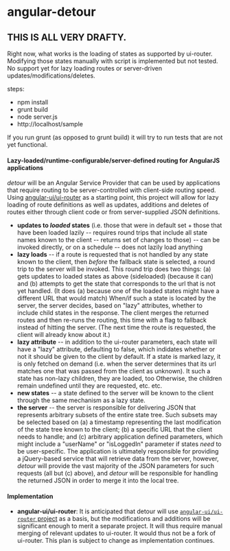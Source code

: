 # angular-detour

## THIS IS ALL VERY DRAFTY.

Right now, what works is the loading of states as supported by ui-router.  Modifying those states manually with script is implemented but not tested.  No support yet for lazy loading routes or server-driven updates/modifications/deletes.

steps:
* npm install
* grunt build
* node server.js
* http://localhost/sample

If you run grunt (as opposed to grunt build) it will try to run tests that are not yet functional.

#### Lazy-loaded/runtime-configurable/server-defined routing for AngularJS applications
*detour* will be an Angular Service Provider that can be used by applications that require routing to be server-controlled with client-side routing speed.  Using [angular-ui/ui-router](http://github.com/angular-ui/ui-router) as a starting point, this project will allow for lazy loading of route definitions as well as updates, additions and deletes of routes either through client code or from server-supplied JSON definitions.

* **updates to *loaded* states** (i.e. those that were in default set + those that have been loaded lazily -- requires round trips that include all state names known to the client -- returns set of changes to those) -- can be invoked directly, or on a schedule -- does not lazily load anything
* **lazy loads** -- if a route is requested that is not handled by any state known to the client, then *before* the fallback state is selected, a round trip to the server will be invoked.  This round trip does two things: (a) gets updates to loaded states as above (sideloaded) (because it can) and (b) attempts to get the state that corresponds to the url that is not yet handled.  (It does (a) because one of the loaded states might have a different URL that would match)  When/if such a state is located by the server, the server decides, based on "lazy" attributes, whether to include child states in the response.  The client merges the returned routes and then re-runs the routing, this time with a flag to fallback instead of hitting the server.  (The next time the route is requested, the client will already know about it.)
* **lazy attribute** -- in addition to the ui-router parameters, each state will have a "lazy" attribute, defaulting to false, which indidates whether or not it should be given to the client by default.  If a state is marked lazy, it is only fetched on demand (i.e. when the server determines that its url matches one that was passed from the client as unknown).  It such a state has non-lazy children, they are loaded, too  Otherwise, the children remain undefined until they are requested, etc. etc.
* **new states** -- a state defined to the server will be known to the client through the same mechanism as a lazy state.
* **the server** -- the server is responsible for delivering JSON that represents arbitrary subsets of the entire state tree.  Such subsets may be selected based on (a) a timestamp representing the last modification of the state tree known to the client; (b) a specific URL that the client needs to handle; and (c) arbitrary application defined parameters, which might include a "userName" or "isLoggedIn" parameter if states *need* to be user-specific.  The application is ultimately responsible for providing a jQuery-based service that will retrieve data from the server, however, *detour* will provide the vast majority of the JSON parameters for such requests (all but (c) above), and *detour* will be responsible for handling the returned JSON in order to merge it into the local tree.

#### Implementation
* **angular-ui/ui-router**: It is anticipated that detour will use [```angular-ui/ui-router``` project](http://github.com/angular-ui/ui-router) as a basis, but the modifications and additions will be significant enough to merit a separate project.  It will thus require manual merging of relevant updates to ui-router.  It would thus not be a fork of ui-router.  This plan is subject to change as implementation continues.
